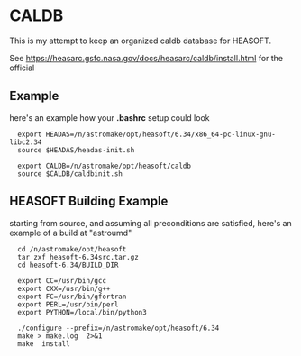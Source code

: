 # CALDB

This is my attempt to keep an organized caldb database for HEASOFT.

See https://heasarc.gsfc.nasa.gov/docs/heasarc/caldb/install.html for the official

## Example

here's an example how your **.bashrc** setup could look

      export HEADAS=/n/astromake/opt/heasoft/6.34/x86_64-pc-linux-gnu-libc2.34
      source $HEADAS/headas-init.sh

      export CALDB=/n/astromake/opt/heasoft/caldb
      source $CALDB/caldbinit.sh

## HEASOFT Building Example

starting from source, and assuming all preconditions are satisfied, here's an example of a build at "astroumd"

      cd /n/astromake/opt/heasoft
      tar zxf heasoft-6.34src.tar.gz
      cd heasoft-6.34/BUILD_DIR
      
      export CC=/usr/bin/gcc
      export CXX=/usr/bin/g++
      export FC=/usr/bin/gfortran
      export PERL=/usr/bin/perl
      export PYTHON=/local/bin/python3

      ./configure --prefix=/n/astromake/opt/heasoft/6.34
      make > make.log  2>&1
      make  install
